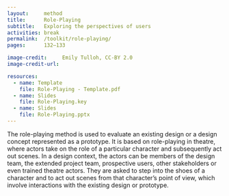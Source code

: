 ```yaml
---
layout:     method
title:      Role-Playing
subtitle:   Exploring the perspectives of users
activities: break
permalink:  /toolkit/role-playing/
pages:      132–133

image-credit:     Emily Tulloh, CC-BY 2.0
image-credit-url: 

resources:
  - name: Template
    file: Role-Playing - Template.pdf
  - name: Slides
    file: Role-Playing.key
  - name: Slides
    file: Role-Playing.pptx
---
```


The role-playing method is used to evaluate an existing design or a design concept represented as a prototype. It is based on role-playing in theatre, where actors take on the role of a particular character and subsequently act out scenes. In a design context, the actors can be members of the design team, the extended project team, prospective users, other stakeholders or even trained theatre actors. They are asked to step into the shoes of a character and to act out scenes from that character’s point of view, which involve interactions with the existing design or prototype.